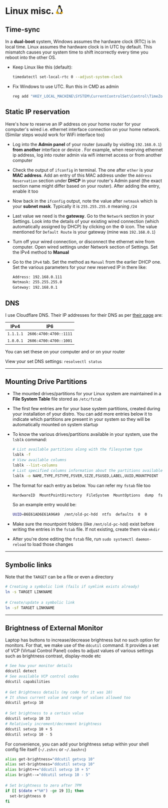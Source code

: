 # Linux misc. <img alt="Linux" src="../assets/linux-tux.svg" height="28">

## Time-sync

In a **dual-boot** system, Windows assumes the hardware clock (RTC) is in local time.
Linux assumes the hardware clock is in UTC by default. This mismatch causes your system time to shift incorrectly every time you reboot into the other OS.

- Keep Linux like this (default):

  ```sh
  timedatectl set-local-rtc 0 --adjust-system-clock
  ```

- Fix Windows to use UTC. Run this in CMD as admin

  ```sh
  reg add "HKEY_LOCAL_MACHINE\SYSTEM\CurrentControlSet\Control\TimeZoneInformation" /v RealTimeIsUniversal /t REG_DWORD /d 1
  ```

## Static IP reservation

Here's how to reserve an IP address on your home router for your computer's wired i.e. ethernet interface connection on your home network. (Similar steps would work for WiFi interface too)

- Log into the **Admin panel** of your router (usually by visiting `192.168.0.1`) **from another** interface or device . For example, when reserving ethernet ip address, log into router admin via wifi internet access or from another computer

- Check the output of `ifconfig` in terminal. The one after `ether` is your **MAC address**. Add an entry of this MAC address under the `Address Reservation` section under **DHCP** in your router's Admin panel (the exact section name might differ based on your router). After adding the entry, enable it too
- Now back in the `ifconfig` output, note the value after `netmask` which is your **subnet mask**. Typically it is `255.255.255.0` meaning `/24`
- Last value we need is the **gateway**. Go to the `Network` section in your Settings. Look into the details of your existing wired connection (which automatically assigned by DHCP) by clicking on the ⚙️ icon. The value mentioned for `Default Route` is your gateway (mine was `192.168.0.1`)
- Turn off your wired connection, or disconnect the ethernet wire from computer. Open wired settings under Network section of Settings. Set the IPv4 method to **Manual**
- Go to the `IPv4` tab. Set the method as `Manual` from the earlier DHCP one. Set the various parameters for your new reserved IP in there like:

  ```txt
  Address: 192.168.0.111
  Netmask: 255.255.255.0
  Gateway: 192.168.0.1
  ```

## DNS

I use Cloudflare DNS. Their IP addresses for their DNS as per [their page](https://developers.cloudflare.com/1.1.1.1/ip-addresses/) are:

| IPv4      | IP6                    |
| --------- | ---------------------- |
| `1.1.1.1` | `2606:4700:4700::1111` |
| `1.0.0.1` | `2606:4700:4700::1001` |

You can set these on your computer and or on your router

View your set DNS settings: `resolvectl status`

---

## Mounting Drive Partitions

- The mounted drives/partitions for your Linux system are maintained in a **File System Table** file stored as `/etc/fstab`
- The first few entries are for your base system partitions, created during your installation of your distro. You can add more entries below it to indicate which partitions are present in your system so they will be automatically mounted on system startup

- To know the various drives/partitions available in your system, use the `lsblk` command:

  ```sh
  # List available partitions along with the filesystem type
  lsblk -f
  # View available columns
  lsblk --list-columns
  # List specified columns information about the partitions available
  lsblk -o NAME,TYPE,FSTYPE,FSVER,SIZE,FSUSED,LABEL,UUID,MOUNTPOINT
  ```

- The format for each entry as below. You can refer my `fstab` file too

  ```txt
  HardwareID  MountPointDirectory  FileSystem  MountOptions  dump  fsck
  ```

  So an example entry would be:

  ```sh
  UUID=B6E61AD6E61A96A9  /mnt/old-pc-hdd  ntfs  defaults  0  0
  ```

- Make sure the mountpoint folders (like `/mnt/old-pc-hdd`) exist before writing the entries in the `fstab` file. If not existing, create them via `mkdir`
- After you're done editing the `fstab` file, run `sudo systemctl daemon-reload` to load those changes

---

## Symbolic links

Note that the `TARGET` can be a file or even a directory

```sh
# Creating a symbolic link (fails if symlink exists already)
ln -s TARGET LINKNAME

# Create/update a symbolic link
ln -sf TARGET LINKNAME
```

---

## Brightness of External Monitor

Laptop has buttons to increase/decrease brightness but no such option for monitors. For that, we make use of the `ddcutil` command. It provides a set of VCP (Virtual Control Panel) codes to adjust values of various settings such as brightness contrast, display-mode etc

```sh
# See how your monitor details
ddcutil detect
# See available VCP control codes
ddcutil capabilities

# Get Brightness details (my code for it was 10)
# It shows current value and range of values allowed too
ddcutil getvcp 10

# Set brightness to a certain value
ddcutil setvcp 10 33
# Relatively increment/decrement brightness
ddcutil setvcp 10 + 5
ddcutil setvcp 10 - 5
```

For convenience, you can add your brightness setup within your shell config file itself (`~/.zshrc` or `~/.bashrc`)

```sh
alias get-brightness="ddcutil getvcp 10"
alias set-brightness="ddcutil setvcp 10"
alias bright++="ddcutil setvcp 10 + 5"
alias bright--="ddcutil setvcp 10 - 5"

# Set brightness to zero after 7PM
if [[ $(date +"%H") -ge 19 ]]; then
  set-brightness 0
fi
```
